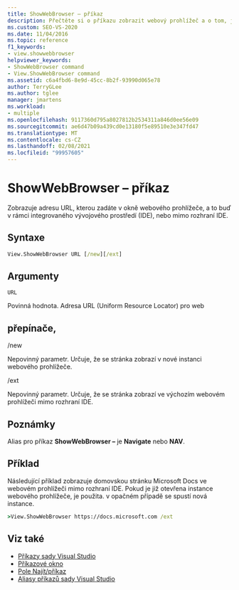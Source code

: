 ```yaml
---
title: ShowWebBrowser – příkaz
description: Přečtěte si o příkazu zobrazit webový prohlížeč a o tom, jak se zobrazuje adresa URL, kterou zadáte v okně webového prohlížeče v rámci integrovaného vývojového prostředí (IDE) nebo extern.
ms.custom: SEO-VS-2020
ms.date: 11/04/2016
ms.topic: reference
f1_keywords:
- view.showwebbrowser
helpviewer_keywords:
- ShowWebBrowser command
- View.ShowWebBrowser command
ms.assetid: c6a4fbd6-8e9d-45cc-8b2f-93990d065e78
author: TerryGLee
ms.author: tglee
manager: jmartens
ms.workload:
- multiple
ms.openlocfilehash: 9117360d795a8027812b2534311a846d0ee56e09
ms.sourcegitcommit: ae6d47b09a439cd0e13180f5e89510e3e347fd47
ms.translationtype: MT
ms.contentlocale: cs-CZ
ms.lasthandoff: 02/08/2021
ms.locfileid: "99957605"
---
```

# <a name="showwebbrowser-command"></a>ShowWebBrowser – příkaz

Zobrazuje adresu URL, kterou zadáte v okně webového prohlížeče, a to buď v rámci integrovaného vývojového prostředí (IDE), nebo mimo rozhraní IDE.

## <a name="syntax"></a>Syntaxe

```cmd
View.ShowWebBrowser URL [/new][/ext]
```

## <a name="arguments"></a>Argumenty
`URL`

Povinná hodnota. Adresa URL (Uniform Resource Locator) pro web

## <a name="switches"></a>přepínače,
/new

Nepovinný parametr. Určuje, že se stránka zobrazí v nové instanci webového prohlížeče.

/ext

Nepovinný parametr. Určuje, že se stránka zobrazí ve výchozím webovém prohlížeči mimo rozhraní IDE.

## <a name="remarks"></a>Poznámky
Alias pro příkaz **ShowWebBrowser –** je **Navigate** nebo **NAV**.

## <a name="example"></a>Příklad
Následující příklad zobrazuje domovskou stránku Microsoft Docs ve webovém prohlížeči mimo rozhraní IDE. Pokud je již otevřena instance webového prohlížeče, je použita. v opačném případě se spustí nová instance.

```cmd
>View.ShowWebBrowser https://docs.microsoft.com /ext
```

## <a name="see-also"></a>Viz také

- [Příkazy sady Visual Studio](../../ide/reference/visual-studio-commands.md)
- [Příkazové okno](../../ide/reference/command-window.md)
- [Pole Najít/příkaz](../../ide/find-command-box.md)
- [Aliasy příkazů sady Visual Studio](../../ide/reference/visual-studio-command-aliases.md)